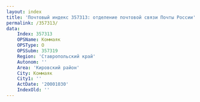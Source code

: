 ```yaml
---
layout: index
title: 'Почтовый индекс 357313: отделение почтовой связи Почты России'
permalink: /357313/
data:
    Index: 357313
    OPSName: Коммаяк
    OPSType: О
    OPSSubm: 357319
    Region: 'Ставропольский край'
    Autonom: ''
    Area: 'Кировский район'
    City: Коммаяк
    City1: ''
    ActDate: '20001030'
    IndexOld: ''
---
```

